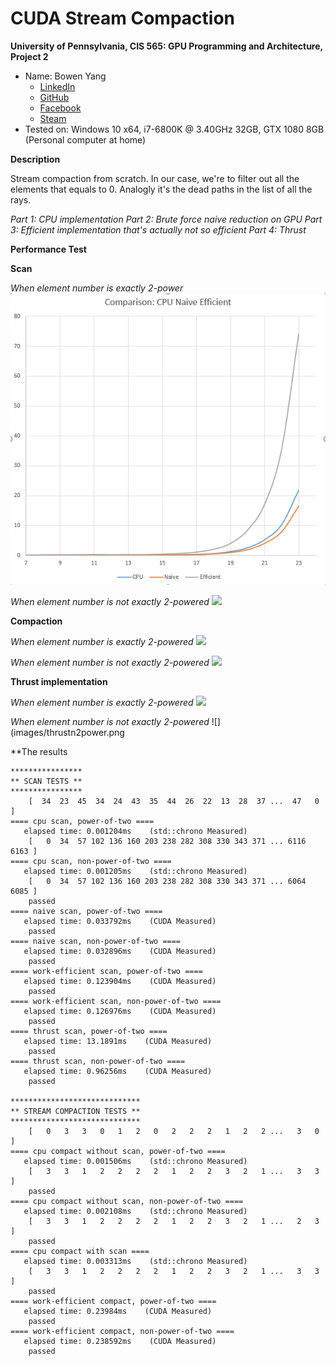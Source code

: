 CUDA Stream Compaction
======================

**University of Pennsylvania, CIS 565: GPU Programming and Architecture, Project 2**

* Name: Bowen Yang
  * [LinkedIn](https://www.linkedin.com/in/%E5%8D%9A%E6%96%87-%E6%9D%A8-83bba6148)
  * [GitHub](https://github.com/Grillnov)
  * [Facebook](https://www.facebook.com/yang.bowen.7399)
  * [Steam](https://steamcommunity.com/id/grillnov)
* Tested on: Windows 10 x64, i7-6800K @ 3.40GHz 32GB, GTX 1080 8GB (Personal computer at home)

**Description**

Stream compaction from scratch. In our case, we're to filter out all the elements that equals to 0. Analogly it's the dead paths in the list of all the rays.

*Part 1: CPU implementation*
*Part 2: Brute force naive reduction on GPU*
*Part 3: Efficient implementation that's actually not so efficient*
*Part 4: Thrust*

**Performance Test**

**Scan**

*When element number is exactly 2-power*
![](img/2Power.png)

*When element number is not exactly 2-powered*
![](images/n2power.png)

**Compaction**

*When element number is exactly 2-powered*
![](images/compact2Power.png)

*When element number is not exactly 2-powered*
![](images/compactn2power.png)

**Thrust implementation**

*When element number is exactly 2-powered*
![](images/thrust2power.png)

*When element number is not exactly 2-powered*
![](images/thrustn2power.png

**The results

```
****************
** SCAN TESTS **
****************
    [  34  23  45  34  24  43  35  44  26  22  13  28  37 ...  47   0 ]
==== cpu scan, power-of-two ====
   elapsed time: 0.001204ms    (std::chrono Measured)
    [   0  34  57 102 136 160 203 238 282 308 330 343 371 ... 6116 6163 ]
==== cpu scan, non-power-of-two ====
   elapsed time: 0.001205ms    (std::chrono Measured)
    [   0  34  57 102 136 160 203 238 282 308 330 343 371 ... 6064 6085 ]
    passed
==== naive scan, power-of-two ====
   elapsed time: 0.033792ms    (CUDA Measured)
    passed
==== naive scan, non-power-of-two ====
   elapsed time: 0.032896ms    (CUDA Measured)
    passed
==== work-efficient scan, power-of-two ====
   elapsed time: 0.123904ms    (CUDA Measured)
    passed
==== work-efficient scan, non-power-of-two ====
   elapsed time: 0.126976ms    (CUDA Measured)
    passed
==== thrust scan, power-of-two ====
   elapsed time: 13.1891ms    (CUDA Measured)
    passed
==== thrust scan, non-power-of-two ====
   elapsed time: 0.96256ms    (CUDA Measured)
    passed

*****************************
** STREAM COMPACTION TESTS **
*****************************
    [   0   3   3   0   1   2   0   2   2   2   1   2   2 ...   3   0 ]
==== cpu compact without scan, power-of-two ====
   elapsed time: 0.001506ms    (std::chrono Measured)
    [   3   3   1   2   2   2   2   1   2   2   3   2   1 ...   3   3 ]
    passed
==== cpu compact without scan, non-power-of-two ====
   elapsed time: 0.002108ms    (std::chrono Measured)
    [   3   3   1   2   2   2   2   1   2   2   3   2   1 ...   2   3 ]
    passed
==== cpu compact with scan ====
   elapsed time: 0.003313ms    (std::chrono Measured)
    [   3   3   1   2   2   2   2   1   2   2   3   2   1 ...   3   3 ]
    passed
==== work-efficient compact, power-of-two ====
   elapsed time: 0.23984ms    (CUDA Measured)
    passed
==== work-efficient compact, non-power-of-two ====
   elapsed time: 0.238592ms    (CUDA Measured)
    passed
```
